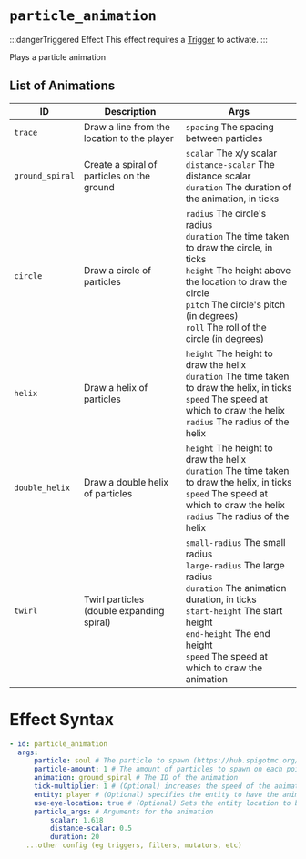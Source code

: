 # `particle_animation`
:::dangerTriggered Effect
This effect requires a [Trigger](https://plugins.auxilor.io/effects/all-triggers) to activate.
:::

Plays a particle animation

## List of Animations

| ID              | Description                                 | Args                                                                                                                                                                                                                                                     |
|-----------------|---------------------------------------------|----------------------------------------------------------------------------------------------------------------------------------------------------------------------------------------------------------------------------------------------------------|
| `trace`         | Draw a line from the location to the player | `spacing` The spacing between particles                                                                                                                                                                                                                  |
| `ground_spiral` | Create a spiral of particles on the ground  | `scalar` The x/y scalar <br/> `distance-scalar` The distance scalar <br/> `duration` The duration of the animation, in ticks                                                                                                                             |
| `circle`        | Draw a circle of particles                  | `radius` The circle's radius <br/> `duration` The time taken to draw the circle, in ticks <br/> `height` The height above the location to draw the circle <br/> `pitch` The circle's pitch (in degrees) <br/> `roll` The roll of the circle (in degrees) |
| `helix`         | Draw a helix of particles                   | `height` The height to draw the helix <br/> `duration` The time taken to draw the helix, in ticks <br/> `speed` The speed at which to draw the helix <br/> `radius` The radius of the helix                                                              |
| `double_helix`  | Draw a double helix of particles            | `height` The height to draw the helix <br/> `duration` The time taken to draw the helix, in ticks <br/> `speed` The speed at which to draw the helix <br/> `radius` The radius of the helix                                                              |
| `twirl`         | Twirl particles (double expanding spiral)   | `small-radius` The small radius <br/> `large-radius` The large radius <br/> `duration` The animation duration, in ticks <br/> `start-height` The start height <br/> `end-height` The end height <br/> `speed` The speed at which to draw the animation   |

# Effect Syntax

```yaml
- id: particle_animation
  args:
      particle: soul # The particle to spawn (https://hub.spigotmc.org/javadocs/spigot/org/bukkit/Particle.html)
      particle-amount: 1 # The amount of particles to spawn on each point
      animation: ground_spiral # The ID of the animation
      tick-multiplier: 1 # (Optional) increases the speed of the animation by some multiplier
      entity: player # (Optional) specifies the entity to have the animation activate around (player, victim, projectile)
      use-eye-location: true # (Optional) Sets the entity location to be at eye level rather than ground level
      particle_args: # Arguments for the animation
          scalar: 1.618
          distance-scalar: 0.5
          duration: 20
    ...other config (eg triggers, filters, mutators, etc)
```
